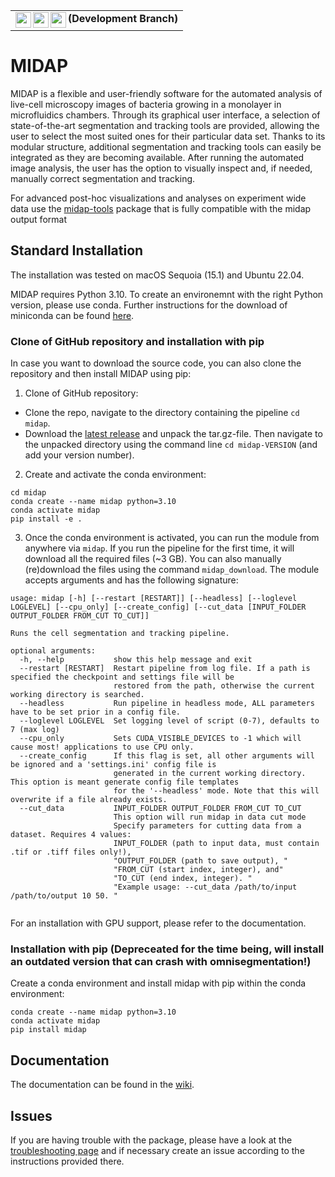 <table><tr><td valign="center"> 
  <img align="left" height="25px" src="https://github.com/Microbial-Systems-Ecology/midap/actions/workflows/pytest_with_conda.yml/badge.svg?branch=development">
  <img align="left" height="25px" src="https://github.com/Microbial-Systems-Ecology/midap/actions/workflows/pytest_with_venv.yml/badge.svg?branch=development">
  <img align="left" height="25px" src="https://img.shields.io/endpoint?url=https://gist.githubusercontent.com/jafluri/9219639a376674762e7e29e2fa3cfc9e/raw/midap_coverage.json">
  <b> (Development Branch) </b>
</td></tr></table>

# MIDAP
MIDAP is a flexible and user-friendly software for the automated analysis of live-cell microscopy images of bacteria growing in a monolayer in microfluidics chambers. Through its graphical user interface, a selection of state-of-the-art segmentation and tracking tools are provided, allowing the user to select the most suited ones for their particular data set. Thanks to its modular structure, additional segmentation and tracking tools can easily be integrated as they are becoming available. After running the automated image analysis, the user has the option to visually inspect and, if needed, manually correct segmentation and tracking.

For advanced post-hoc visualizations and analyses on experiment wide data use the [midap-tools](https://github.com/Microbial-Systems-Ecology/midap-tools) package that is fully compatible with the midap output format

## Standard Installation

The installation was tested on macOS Sequoia (15.1) and Ubuntu 22.04.

MIDAP requires Python 3.10. To create an environemnt with the right Python version, please use conda. Further instructions for the download of miniconda can be found [here](https://docs.anaconda.com/miniconda/install/).


### Clone of GitHub repository and installation with pip

In case you want to download the source code, you can also clone the repository and then install MIDAP using pip:

1. Clone of GitHub repository:
- Clone the repo, navigate to the directory containing the pipeline `cd midap`.
- Download the [latest release](https://github.com/Microbial-Systems-Ecology/midap/releases) and unpack the tar.gz-file. Then navigate to the unpacked directory using the command line `cd midap-VERSION` (and add your version number).

2. Create and activate the conda environment:

```
cd midap
conda create --name midap python=3.10
conda activate midap
pip install -e .
```

3. Once the conda environment is activated, you can run the module from anywhere via `midap`. If you run the pipeline for the first time, it will download all the required files (~3 GB). You can also manually (re)download the files using the command `midap_download`. The module accepts arguments and has the following signature:

```
usage: midap [-h] [--restart [RESTART]] [--headless] [--loglevel LOGLEVEL] [--cpu_only] [--create_config] [--cut_data [INPUT_FOLDER OUTPUT_FOLDER FROM_CUT TO_CUT]]

Runs the cell segmentation and tracking pipeline.

optional arguments:
  -h, --help           show this help message and exit
  --restart [RESTART]  Restart pipeline from log file. If a path is specified the checkpoint and settings file will be
                       restored from the path, otherwise the current working directory is searched.
  --headless           Run pipeline in headless mode, ALL parameters have to be set prior in a config file.
  --loglevel LOGLEVEL  Set logging level of script (0-7), defaults to 7 (max log)
  --cpu_only           Sets CUDA_VISIBLE_DEVICES to -1 which will cause most! applications to use CPU only.
  --create_config      If this flag is set, all other arguments will be ignored and a 'settings.ini' config file is
                       generated in the current working directory. This option is meant generate config file templates
                       for the '--headless' mode. Note that this will overwrite if a file already exists.
  --cut_data           INPUT_FOLDER OUTPUT_FOLDER FROM_CUT TO_CUT
                       This option will run midap in data cut mode
                       Specify parameters for cutting data from a dataset. Requires 4 values:
                       INPUT_FOLDER (path to input data, must contain .tif or .tiff files only!),
                       "OUTPUT_FOLDER (path to save output), "
                       "FROM_CUT (start index, integer), and" 
                       "TO_CUT (end index, integer). "
                       "Example usage: --cut_data /path/to/input /path/to/output 10 50. "
                       
```

For an installation with GPU support, please refer to the documentation.   

### Installation with pip (Depreceated for the time being, will install an outdated version that can crash with omnisegmentation!)

Create a conda environment and install midap with pip within the conda environment:
```
conda create --name midap python=3.10
conda activate midap
pip install midap
```

## Documentation

The documentation can be found in the [wiki](https://github.com/Microbial-Systems-Ecology/midap/wiki).

## Issues

If you are having trouble with the package, please have a look at the [troubleshooting page](https://github.com/Microbial-Systems-Ecology/midap/wiki/Troubleshooting#creating-an-github-issue) 
and if necessary create an issue according to the instructions provided there.  
